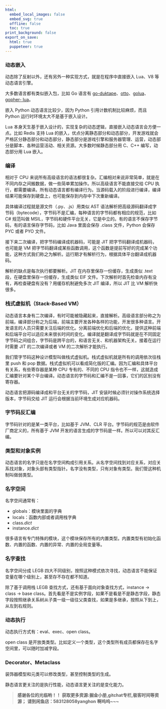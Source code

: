 ```yaml
---
html:
  embed_local_images: false
  embed_svg: true
  offline: false
  toc: true
print_background: false
export_on_save:
  html: true
  puppeteer: true
---
```

### 动态嵌入

动态除了反射以外，还有另外一种实现方式，就是在程序中直接嵌入 Lua、V8 等动态语言引擎。

大多数语言都有类似嵌入包，比如 Go 语言有 [go-duktape](https://github.com/olebedev/go-duktape)、[otto](https://github.com/robertkrimen/otto)、[golua](https://github.com/aarzilli/golua)、[gopher-
lua](https://github.com/yuin/gopher-lua)。

嵌入 Python 动态语言比较少，因为 Python 引用计数机制比较麻烦，而且 Python 运行时环境太大不是基于嵌入设计。

Lua 本身天生基于嵌入设计的，实现复杂的动态逻辑，直接嵌入动态语言会方便一点。比如 Redis 支持 Lua
的嵌入，优点分离静态部分和动态部分，开发游戏就会严格区分静态部分和动态部分，静态部分是游戏引擎和服务器管理、运营，动态部分是脚本、各种运营活动、相关资源。大多数时候静态部分用
C、C++ 编写，动态部分用 Lua 嵌入。

### 编译

相对于 CPU 来说所有高级语言的语法都很复杂。汇编相对来说非常简单，就是在不同内存之间搬数据，做一些简单累加操作。所以高级语言不能直接交给 CPU
执行，都需要编译。所有动态语言都有编译行为。当源码载入的阶段进行编译，编译结果可能保存到硬盘上，也可能保存到内存中下次重新编译。

具体编译过程就是源文件（.py、.js）用类似 AST
语法解析把高级源码翻译成字节码（bytecode），字节码不是汇编，每种语言的字节码都有相应的规范，比如 C# 规范叫做
MSIL，字节码和硬件平台无关，它是中立的。有的语言不保存字节码，有的语言保存字节码，比如 Java 里面会保存 .class 文件，Python 会保存
PYC 或者 PYO 文件。

接下来二次编译，把字节码编译成机器码，可能是 JIT 把字节码翻译成机器码，也可能是 VM
把字节码翻译成某些函数调用，这个函数是提前写好的完成某个功能，这种方式我们称之为解析。运行期才有解析行为，根据具体平台翻译成机器码。

解析的缺点是每次执行都要解析。JIT 在内存里保存一份缓存，生成类似 .text 段，在硬盘里保存一份缓存，生成类似 EIF
文件。下次解析时首先检查内存有没有，再检查硬盘有没有？用缓存机制避免多次 JIT 编译，所以 JIT 比 VM 解析快很多。

### 栈式虚拟机（Stack-Based VM）

动态语言本身有二次编译，有时可能被隐藏起来，直接解析。高级语言部分称之为前端，编译部分称之为后端，前端主要开发各种各样的功能，开发很多种语言。开发语言的人员只需要关注后端的优化。分离前端优化和后端的优化，提供这种前端和后端平台可以适应未来很长时间的变化。编译就是翻译成字节码就是在不同固定字节码之间组合，字节码是跨平台的，和语言无关、和机器架构无关。接着在运行时需要
JIT 的二次编译或者 VM 的二次解析才能执行。

我们管字节码这种设计模型叫做栈式虚拟机。栈式虚拟机就是所有的调用依次往栈里 push 和 pop
数据。栈式虚拟机可以看成简化版的汇编。因为汇编和具体平台有关系，有些寄存器是某种 CPU 专有的、不同的 CPU
指令也不一样，这就造成汇编要针对某个平台编译。动态语言的字节码和汇编不是一回事，它们的区别没有寄存器。

动态语言把源码编译成和平台无关的字节码，JIT 安装时候必须针对操作系统选择版本，字节码交给 JIT 运行会根据当前环境生成对应机器码。

### 字节码反汇编

字节码针对的是某一类平台，比如基于 JVM、CLR 平台。字节码的规范是由软件厂商定义的，所有基于 JVM
开发的语言生成的字节码是一样。所以可以对其反汇编。

### 类型和对象实例

动态语言的名字只是在名字空间构成引用关系。从名字空间找到对应关系，对应关系找对象，对象头部有类型指针。名字没有类型，只有对象有类型。我们管这种机制叫做弱类型。

### 名字空间

名字空间通常有：

  * globals：模块里面的字典
  * locals：函数内部或者调用栈字典
  * class._dict_
  * instance._dict_

很多语言有专门特殊的模块，这个模块保存所有的内置类型。内置类型有初始化函数、内置的函数、内置的异常、内置的全局变量等。

### 名字查找

名字空间分成 LEGB 四大不同级别，按照这种模式依次寻找，动态语言不能保证变量在哪个级别上，甚至存不存在都不知道。

除了基于调用栈 LEGB 查找方式，还有基于面向对象查找方式，instance -> class -> base
class。首先看是不是实例字段，如果不是看是不是静态字段，静态字段按照继承关系树从子类一级一级往父类查找，如果是多继承，按照从下到上，从左到右规则。

### 动态执行

动态执行方式有：eval、exec、open class。

open class 是开放类类型。比如定义一个类型，这个类型所有成员都保存在名字空间里，可以随时加减字段。

### Decorator、Metaclass

装饰器模型和元类可以修改类型，甚至控制类型的生成。

静态语言更关注的是执行性能，动态语言更关注的是变化能力。

> **感谢各位的光临哟！！**
> **获取更多资源:掘金小册,gitchat专栏,极客时间等资源；**
> **请到闲鱼店：583128058yanghon**
> **啊呜呜~~~**